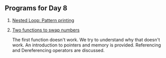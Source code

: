 ## Programs for Day 8
1. [Nested Loop: Pattern printing](nestedLoopPattern.c)
2. [Two functions to swap numbers](swap.c)

    The first function doesn't work. We try to understand why that doesn't work.
    An introduction to pointers and memory is provided. 
    Referencing and Dereferencing operators are discussed.